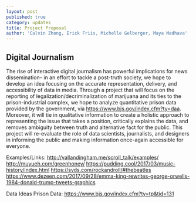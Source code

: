 ```yaml
---
layout: post
published: true
category: updates
title: Project Proposal
author: 'Calvin Zhong, Erick Friis, Michelle Gelberger, Maya Madhava'
---
```

## Digital Journalism 


The rise of interactive digital journalism has powerful implications for news dissemination–  in an effort to tackle a post-truth society, we hope to develop an idea focusing on the accurate representation, delivery, and accessibility of data in media. Through a project that will focus on the reporting of legalization/decriminalization of marijuana and its ties to the prison-industrial complex, we hope to analyze quantitative prison data provided by the government, via https://www.bjs.gov/index.cfm?ty=daa. Moreover, it will tie in qualitative information to create a holistic approach to representing the issue that takes a position, critically explains the data, and removes ambiguity between truth and alternative fact for the public. This project will re-evaluate the role of data scientists, journalists, and designers in informing the public and making information once-again accessible for everyone. 


Examples/Links:
http://vallandingham.me/scroll_talk/examples/
http://muyueh.com/greenhoney/
https://pudding.cool/2017/03/music-history/index.html
https://svds.com/rockandroll/#thebeatles
https://www.dezeen.com/2017/09/28/emma-king-rewrites-george-orwells-1984-donald-trump-tweets-graphics


Data Ideas 
Prison Data: https://www.bjs.gov/index.cfm?ty=tp&tid=131

